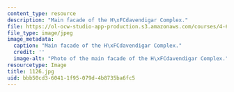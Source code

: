 ```yaml
---
content_type: resource
description: "Main facade of the H\xFCdavendigar Complex."
file: https://ol-ocw-studio-app-production.s3.amazonaws.com/courses/4-614-religious-architecture-and-islamic-cultures-fall-2002/bbb50cd360411f95079d4b8735ba6fc5_1126.jpg
file_type: image/jpeg
image_metadata:
  caption: "Main facade of the H\xFCdavendigar Complex."
  credit: ''
  image-alt: "Photo of the main facade of the H\xFCdavendigar Complex."
resourcetype: Image
title: 1126.jpg
uid: bbb50cd3-6041-1f95-079d-4b8735ba6fc5
---
```

